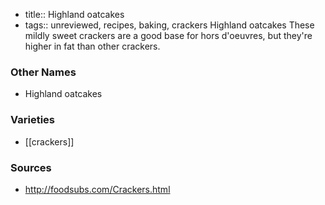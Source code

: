 - title:: Highland oatcakes
- tags:: unreviewed, recipes, baking, crackers
Highland oatcakes These mildly sweet crackers are a good base for hors d'oeuvres, but they're higher in fat than other crackers.

### Other Names

* Highland oatcakes

### Varieties

* [[crackers]]

### Sources
* http://foodsubs.com/Crackers.html
